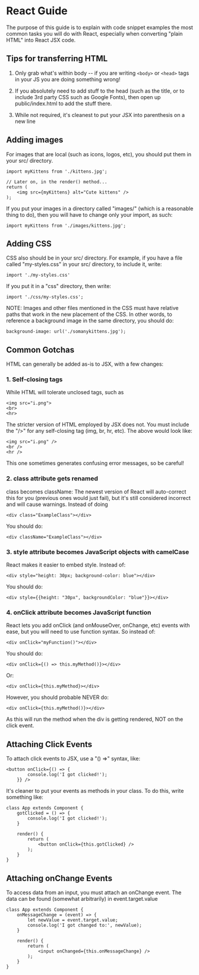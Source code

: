 React Guide
====================

The purpose of this guide is to explain with code snippet examples the
most common tasks you will do with React, especially when converting
"plain HTML" into React JSX code.

Tips for transferring HTML
-------------------------------

1. Only grab what's within body -- if you are writing `<body>` or
`<head>` tags in your JS you are doing something wrong!

2. If you absolutely need to add stuff to the head (such as the title,
or to include 3rd party CSS such as Google Fonts), then open up
public/index.html to add the stuff there.

3. While not required, it's cleanest to put your JSX into parenthesis on
a new line

Adding images
-------------------------------
For images that are local (such as icons, logos, etc), you should put
them in your src/ directory.

    import myKittens from './kittens.jpg';

    // Later on, in the render() method...
    return (
        <img src={myKittens} alt="Cute kittens" />
    );

If you put your images in a directory called "images/" (which is a
reasonable thing to do), then you will have to change only your import,
as such:

    import myKittens from './images/kittens.jpg';


Adding CSS
-------------------------------
CSS also should be in your src/ directory. For example, if you have a
file called "my-styles.css" in your src/ directory, to include it,
write:

    import './my-styles.css'

If you put it in a "css" directory, then write:

    import './css/my-styles.css';

NOTE: Images and other files mentioned in the CSS must have relative
paths that work in the new placement of the CSS. In other words, to
reference a background image in the same directory, you should do:

    background-image: url('./somanykittens.jpg');


Common Gotchas
-------------------------------
HTML can generally be added as-is to JSX, with a few changes:

### 1. Self-closing tags

While HTML will tolerate unclosed tags, such as

    <img src="i.png">
    <br>
    <hr>

The stricter version of HTML employed by JSX does not. You must include
the "/>" for any self-closing tag (img, br, hr, etc). The above would
look like:

    <img src="i.png" />
    <br />
    <hr />

This one sometimes generates confusing error messages, so be careful!


### 2. class attribute gets renamed

class becomes className: The newest version of React will auto-correct
this for you (previous ones would just fail), but it's still considered
incorrect and will cause warnings. Instead of doing

    <div class="ExampleClass"></div>

You should do:

    <div className="ExampleClass"></div>


### 3. style attribute becomes JavaScript objects with camelCase

React makes it easier to embed style. Instead of:

    <div style="height: 30px; background-color: blue"></div>

You should do:

    <div style={{height: "30px", backgroundColor: "blue"}}></div>


### 4. onClick attribute becomes JavaScript function

React lets you add onClick (and onMouseOver, onChange, etc) events with
ease, but you will need to use function syntax. So instead of:

    <div onClick="myFunction()"></div>

You should do:

    <div onClick={() => this.myMethod()}></div>

Or:

    <div onClick={this.myMethod}></div>

However, you should probable NEVER do:

    <div onClick={this.myMethod()}></div>

As this will run the method when the div is getting rendered, NOT on the
click event.





Attaching Click Events
-------------------------------
To attach click events to JSX, use a "() =>" syntax, like:

    <button onClick={() => {
            console.log('I got clicked!');
        }} />

It's cleaner to put your events as methods in your class. To do this,
write something like:

    class App extends Component {
        gotClicked = () => {
            console.log('I got clicked!');
        }

        render() {
            return (
                <button onClick={this.gotClicked} />
            );
        }
    }





Attaching onChange Events
-------------------------------
To access data from an input, you must attach an onChange event.  The
data can be found (somewhat arbitrarily) in event.target.value

    class App extends Component {
        onMessageChange = (event) => {
            let newValue = event.target.value;
            console.log('I got changed to:', newValue);
        }

        render() {
            return (
                <input onChanged={this.onMessageChange} />
            );
        }
    }

